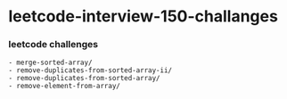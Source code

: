 # leetcode-interview-150-challanges
### leetcode challenges
    - merge-sorted-array/
    - remove-duplicates-from-sorted-array-ii/
    - remove-duplicates-from-sorted-array/
    - remove-element-from-array/